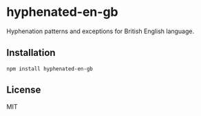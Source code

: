 # hyphenated-en-gb

Hyphenation patterns and exceptions for British English language.

## Installation

```shell
npm install hyphenated-en-gb
```

## License

MIT
